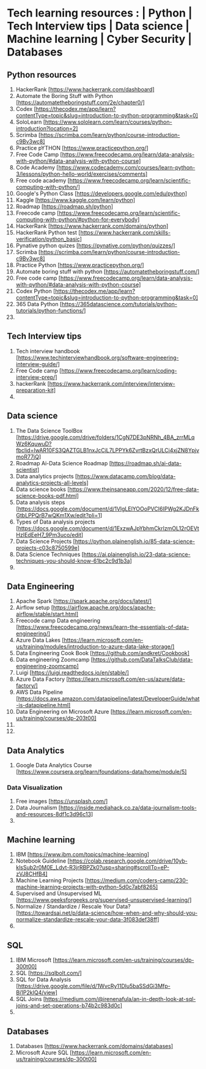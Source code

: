 # Tech learning resources : | Python | Tech Interview tips | Data science | Machine learning | Cyber Security | Databases

## Python resources 
1. HackerRank [https://www.hackerrank.com/dashboard]
2. Automate the Boring Stuff with Python [https://automatetheboringstuff.com/2e/chapter0/]
3. Codex [https://thecodex.me/app/learn?contentType=topic&slug=introduction-to-python-programming&task=0]
4. SoloLearn [https://www.sololearn.com/learn/courses/python-introduction?location=2]
5. Scrimba [https://scrimba.com/learn/python/course-introduction-c9Bv3wc8]
6. Practice pYTHON [https://www.practicepython.org/]
7. Free Code Camp [https://www.freecodecamp.org/learn/data-analysis-with-python/#data-analysis-with-python-course]
8. Code Academy [https://www.codecademy.com/courses/learn-python-3/lessons/python-hello-world/exercises/comments]
9. Free code academy [https://www.freecodecamp.org/learn/scientific-computing-with-python/]
10. Google's Python Class [https://developers.google.com/edu/python]
11. Kaggle [https://www.kaggle.com/learn/python]
12. Roadmap [https://roadmap.sh/python]
13. Freecode camp [https://www.freecodecamp.org/learn/scientific-computing-with-python/#python-for-everybody]
14. HackerRank [https://www.hackerrank.com/domains/python]
15. HackerRank Python test [https://www.hackerrank.com/skills-verification/python_basic]
16. Pynative python quizes [https://pynative.com/python/quizzes/]
17. Scrimba [https://scrimba.com/learn/python/course-introduction-c9Bv3wc8]
18. Practice Python [https://www.practicepython.org/]
19. Automate boring stuff with python [https://automatetheboringstuff.com/]
20. Free code camp [https://www.freecodecamp.org/learn/data-analysis-with-python/#data-analysis-with-python-course]
21. Codex Python [https://thecodex.me/app/learn?contentType=topic&slug=introduction-to-python-programming&task=0]
22. 365 Data Python [https://365datascience.com/tutorials/python-tutorials/python-functions/]
23. 


    
## Tech Interview tips
1. Tech interview handbook [https://www.techinterviewhandbook.org/software-engineering-interview-guide/]
2. Free Code camp [https://www.freecodecamp.org/learn/coding-interview-prep/]
3. hackerRank [https://www.hackerrank.com/interview/interview-preparation-kit]
4. 
 

## Data science 
1. The Data Science ToolBox [https://drive.google.com/drive/folders/1CgN7DE3pNRNh_4BA_zrrMLqWz6KquwuD?fbclid=IwAR10FS3QAZTGLB1nxJcCiL7LPPYk6ZvrtBzxQrULCi4xjZN8YpjvmoR77jQ]
2. Roadmap Ai-Data Science Roadmap [https://roadmap.sh/ai-data-scientist]
3. Data analytics projects [https://www.datacamp.com/blog/data-analytics-projects-all-levels] 
7. Data science books [https://www.theinsaneapp.com/2020/12/free-data-science-books-pdf.html]
8. Data analysis steps [https://docs.google.com/document/d/1VlgLElYOOoPVCI6IPWg2KJDnFkGtbLPPQrB7wQKm1Xw/edit?pli=1]
9. Types of Data analysis projects [https://docs.google.com/document/d/1ExzwAJpYbhmCkrlzmOL12rOEVtHzIEdEeH7_9Pm3uco/edit]
10. Data Science Projects [https://python.plainenglish.io/85-data-science-projects-c03c8750599e]
11. Data Science Techniques [https://ai.plainenglish.io/23-data-science-techniques-you-should-know-61bc2c9d1b3a]
12. 


## Data Engineering
1. Apache Spark [https://spark.apache.org/docs/latest/]
2. Airflow setup [https://airflow.apache.org/docs/apache-airflow/stable/start.html]
3. Freecode camp Data engineering [https://www.freecodecamp.org/news/learn-the-essentials-of-data-engineering/]
4. Azure Data Lakes [https://learn.microsoft.com/en-us/training/modules/introduction-to-azure-data-lake-storage/]
5. Data Engineering Cook Book [https://github.com/andkret/Cookbook]
6. Data engineering Zoomcamp [https://github.com/DataTalksClub/data-engineering-zoomcamp]
7. Luigi [https://luigi.readthedocs.io/en/stable/]
8. Azure Data Factory  [https://learn.microsoft.com/en-us/azure/data-factory/]
9. AWS Data Pipeline [https://docs.aws.amazon.com/datapipeline/latest/DeveloperGuide/what-is-datapipeline.html]
10. Data Engineering on Microsoft Azure [https://learn.microsoft.com/en-us/training/courses/dp-203t00]
11.  
12. 
  
## Data Analytics 
1. Google Data Analytics Course [https://www.coursera.org/learn/foundations-data/home/module/5]


### Data Visualization
1. Free images [https://unsplash.com/]
2. Data Journalism [https://inside.mediahack.co.za/data-journalism-tools-and-resources-8df1c3d96c13]
3. 



## Machine learning
1. IBM  [https://www.ibm.com/topics/machine-learning]
2. Notebook Guideline [https://colab.research.google.com/drive/10yb-klsSub2r0M0E_Ldvt-R3jrRBPZk0?usp=sharing#scrollTo=eP-zVJ8CHfB4]
3. Machine Learning Projects [https://medium.com/coders-camp/230-machine-learning-projects-with-python-5d0c7abf8265]
4. Supervised and Unsupervised ML [https://www.geeksforgeeks.org/supervised-unsupervised-learning/]
5. Normalize / Standardize / Rescale Your Data? [https://towardsai.net/p/data-science/how-when-and-why-should-you-normalize-standardize-rescale-your-data-3f083def38ff]
6. 



## SQL
1. IBM Microsoft [https://learn.microsoft.com/en-us/training/courses/dp-300t00]
2. SQL [https://sqlbolt.com/]
3. SQL for Data Analysis [https://drive.google.com/file/d/1WvcRy11Dlu5baSSdGi3Mfp-Bi1P2kIQ4/view]
4. SQL Joins [https://medium.com/@irenenafula/an-in-depth-look-at-sql-joins-and-set-operations-b74b2c983d0c]
5. 

## Databases
1. Databases [https://www.hackerrank.com/domains/databases]
2. Microsoft Azure SQL [https://learn.microsoft.com/en-us/training/courses/dp-300t00]
